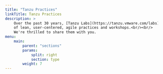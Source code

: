 ```yaml
---
title: "Tanzu Practices"
linkTitle: Tanzu Practices
description: >
    Over the past 30 years, [Tanzu Labs](https://tanzu.vmware.com/labs) has developed an invaluable collection<br/>
    of lean, user-centered, agile practices and workshops.<br/><br/>
    We're thrilled to share them with you.
menu:
    main:
        parent: "sections"
        params:
            split: right
            section: type
        weight: 7
---
```


